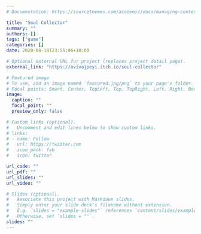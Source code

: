 ```yaml
---
# Documentation: https://sourcethemes.com/academic/docs/managing-content/

title: "Soul Collector"
summary: ""
authors: []
tags: ["game"]
categories: []
date: 2020-06-18T23:55:06+10:00

# Optional external URL for project (replaces project detail page).
external_link: "https://avivajpeyi.itch.io/soul-collector"

# Featured image
# To use, add an image named `featured.jpg/png` to your page's folder.
# Focal points: Smart, Center, TopLeft, Top, TopRight, Left, Right, BottomLeft, Bottom, BottomRight.
image:
  caption: ""
  focal_point: ""
  preview_only: false

# Custom links (optional).
#   Uncomment and edit lines below to show custom links.
# links:
# - name: Follow
#   url: https://twitter.com
#   icon_pack: fab
#   icon: twitter

url_code: ""
url_pdf: ""
url_slides: ""
url_video: ""

# Slides (optional).
#   Associate this project with Markdown slides.
#   Simply enter your slide deck's filename without extension.
#   E.g. `slides = "example-slides"` references `content/slides/example-slides.md`.
#   Otherwise, set `slides = ""`.
slides: ""
---
```

